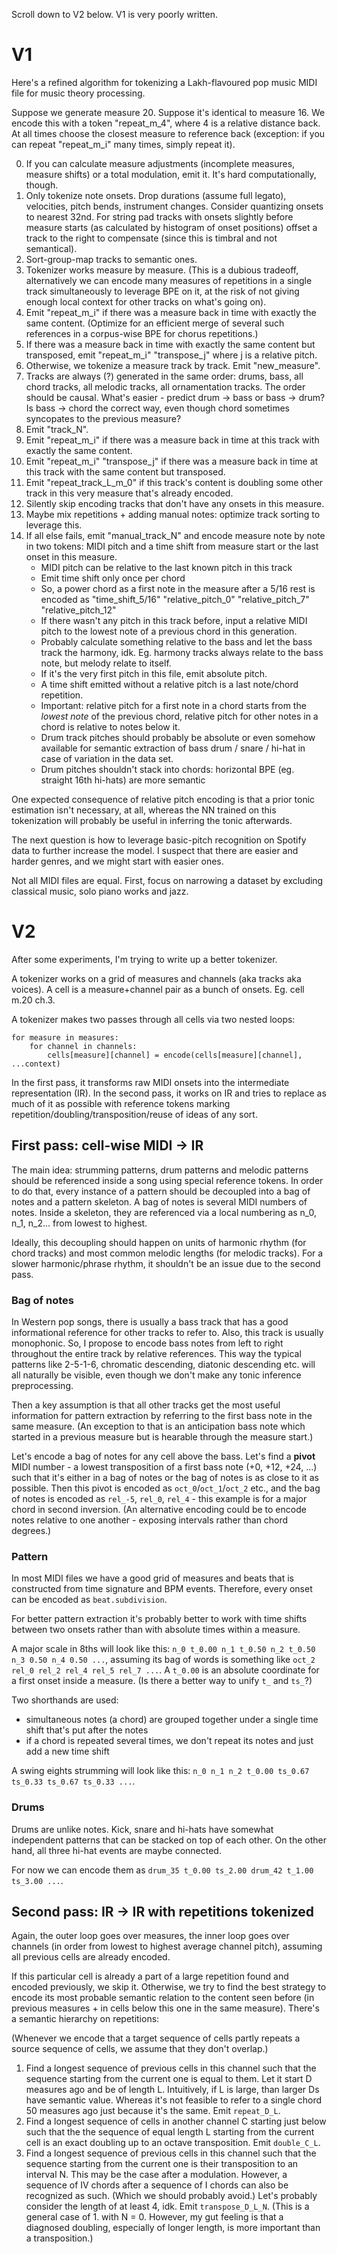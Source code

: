 Scroll down to V2 below. V1 is very poorly written.

# V1

Here's a refined algorithm for tokenizing a Lakh-flavoured pop music MIDI file for music theory processing.

Suppose we generate measure 20. Suppose it's identical to measure 16. We encode this with a token "repeat_m_4", where 4 is a relative distance back. At all times choose the closest measure to reference back (exception: if you can repeat "repeat_m_i" many times, simply repeat it).

0. If you can calculate measure adjustments (incomplete measures, measure shifts) or a total modulation, emit it. It's hard computationally, though.
0. Only tokenize note onsets. Drop durations (assume full legato), velocities, pitch bends, instrument changes. Consider quantizing onsets to nearest 32nd. For string pad tracks with onsets slightly before measure starts (as calculated by histogram of onset positions) offset a track to the right to compensate (since this is timbral and not semantical).
1. Sort-group-map tracks to semantic ones.
2. Tokenizer works measure by measure. (This is a dubious tradeoff, alternatively we can encode many measures of repetitions in a single track simultaneously to leverage BPE on it, at the risk of not giving enough local context for other tracks on what's going on).
3. Emit "repeat_m_i" if there was a measure back in time with exactly the same content. (Optimize for an efficient merge of several such references in a corpus-wise BPE for chorus repetitions.)
4. If there was a measure back in time with exactly the same content but transposed, emit "repeat_m_i" "transpose_j" where j is a relative pitch.
5. Otherwise, we tokenize a measure track by track. Emit "new_measure".
6. Tracks are always (?) generated in the same order: drums, bass, all chord tracks, all melodic tracks, all ornamentation tracks. The order should be causal. What's easier - predict drum -> bass or bass -> drum? Is bass -> chord the correct way, even though chord sometimes syncopates to the previous measure?
7. Emit "track_N".
8. Emit "repeat_m_i" if there was a measure back in time at this track with exactly the same content.
9. Emit "repeat_m_i" "transpose_j" if there was a measure back in time at this track with the same content but transposed.
10. Emit "repeat_track_L_m_0" if this track's content is doubling some other track in this very measure that's already encoded.
11. Silently skip encoding tracks that don't have any onsets in this measure.
98. Maybe mix repetitions + adding manual notes: optimize track sorting to leverage this.
99. If all else fails, emit "manual_track_N" and encode measure note by note in two tokens: MIDI pitch and a time shift from measure start or the last onset in this measure.
    - MIDI pitch can be relative to the last known pitch in this track
    - Emit time shift only once per chord
    - So, a power chord as a first note in the measure after a 5/16 rest is encoded as "time_shift_5/16" "relative_pitch_0" "relative_pitch_7" "relative_pitch_12"
    - If there wasn't any pitch in this track before, input a relative MIDI pitch to the lowest note of a previous chord in this generation.
    - Probably calculate something relative to the bass and let the bass track the harmony, idk. Eg. harmony tracks always relate to the bass note, but melody relate to itself.
    - If it's the very first pitch in this file, emit absolute pitch.
    - A time shift emitted without a relative pitch is a last note/chord repetition.
    - Important: relative pitch for a first note in a chord starts from the *lowest note* of the previous chord, relative pitch for other notes in a chord is relative to notes below it.
    - Drum track pitches should probably be absolute or even somehow available for semantic extraction of bass drum / snare / hi-hat in case of variation in the data set.
    - Drum pitches shouldn't stack into chords: horizontal BPE (eg. straight 16th hi-hats) are more semantic
    

One expected consequence of relative pitch encoding is that a prior tonic estimation isn't necessary, at all, whereas the NN trained on this tokenization will probably be useful in inferring the tonic afterwards.

The next question is how to leverage basic-pitch recognition on Spotify data to further increase the model. I suspect that there are easier and harder genres, and we might start with easier ones.

Not all MIDI files are equal. First, focus on narrowing a dataset by excluding classical music, solo piano works and jazz.

# V2

After some experiments, I'm trying to write up a better tokenizer.

A tokenizer works on a grid of measures and channels (aka tracks aka voices). A cell is a measure+channel pair as a bunch of onsets. Eg. cell m.20 ch.3.

A tokenizer makes two passes through all cells via two nested loops:
```
for measure in measures:
    for channel in channels:
        cells[measure][channel] = encode(cells[measure][channel], ...context)
```
    
In the first pass, it transforms raw MIDI onsets into the intermediate representation (IR). In the second pass, it works on IR and tries to replace as much of it as possible with reference tokens marking repetition/doubling/transposition/reuse of ideas of any sort.


## First pass: cell-wise MIDI -> IR

The main idea: strumming patterns, drum patterns and melodic patterns should be referenced inside a song using special reference tokens. In order to do that, every instance of a pattern should be decoupled into a bag of notes and a pattern skeleton. A bag of notes is several MIDI numbers of notes. Inside a skeleton, they are referenced via a local numbering as n_0, n_1, n_2... from lowest to highest.

Ideally, this decoupling should happen on units of harmonic rhythm (for chord tracks) and most common melodic lengths (for melodic tracks). For a slower harmonic/phrase rhythm, it shouldn't be an issue due to the second pass.

### Bag of notes

In Western pop songs, there is usually a bass track that has a good informational reference for other tracks to refer to. Also, this track is usually monophonic. So, I propose to encode bass notes from left to right throughout the entire track by relative references. This way the typical patterns like 2-5-1-6, chromatic descending, diatonic descending etc. will all naturally be visible, even though we don't make any tonic inference preprocessing.

Then a key assumption is that all other tracks get the most useful information for pattern extraction by referring to the first bass note in the same measure. 
(An exception to that is an anticipation bass note which started in a previous measure but is hearable through the measure start.)

Let's encode a bag of notes for any cell above the bass. Let's find a **pivot** MIDI number - a lowest transposition of a first bass note (+0, +12, +24, ...) such that it's either in a bag of notes or the bag of notes is as close to it as possible. Then this pivot is encoded as `oct_0`/`oct_1`/`oct_2` etc., and the bag of notes is encoded as `rel_-5`, `rel_0`, `rel_4` - this example is for a major chord in second inversion. (An alternative encoding could be to encode notes relative to one another - exposing intervals rather than chord degrees.)

### Pattern

In most MIDI files we have a good grid of measures and beats that is constructed from time signature and BPM events. Therefore, every onset can be encoded as `beat.subdivision`.

For better pattern extraction it's probably better to work with time shifts between two onsets rather than with absolute times within a measure. 

A major scale in 8ths will look like this: `n_0 t_0.00 n_1 t_0.50 n_2 t_0.50 n_3 0.50 n_4 0.50 ...`, assuming its bag of words is something like `oct_2 rel_0 rel_2 rel_4 rel_5 rel_7 ...`. A `t_0.00` is an absolute coordinate for a first onset inside a measure. (Is there a better way to unify `t_` and `ts_`?)

Two shorthands are used:
- simultaneous notes (a chord) are grouped together under a single time shift that's put after the notes
- if a chord is repeated several times, we don't repeat its notes and just add a new time shift

A swing eights strumming will look like this: `n_0 n_1 n_2 t_0.00 ts_0.67 ts_0.33 ts_0.67 ts_0.33 ...`. 

### Drums

Drums are unlike notes. Kick, snare and hi-hats have somewhat independent patterns that can be stacked on top of each other. On the other hand, all three hi-hat events are maybe connected.

For now we can encode them as `drum_35 t_0.00 ts_2.00 drum_42 t_1.00 ts_3.00 ...`.

## Second pass: IR -> IR with repetitions tokenized

Again, the outer loop goes over measures, the inner loop goes over channels (in order from lowest to highest average channel pitch), assuming all previous cells are already encoded.

If this particular cell is already a part of a large repetition found and encoded previously, we skip it. Otherwise, we try to find the best strategy to encode its most probable semantic relation to the content seen before (in previous measures + in cells below this one in the same measure). There's a semantic hierarchy on repetitions:

(Whenever we encode that a target sequence of cells partly repeats a source sequence of cells, we assume that they don't overlap.)

1. Find a longest sequence of previous cells in this channel such that the sequence starting from the current one is equal to them. Let it start D measures ago and be of length L. Intuitively, if L is large, than larger Ds have semantic value. Whereas it's not feasible to refer to a single chord 50 measures ago just because it's the same. Emit `repeat_D_L`.
2. Find a longest sequence of cells in another channel C starting just below such that the the sequence of equal length L starting from the current cell is an exact doubling up to an octave transposition. Emit `double_C_L`.
3. Find a longest sequence of previous cells in this channel such that the sequence starting from the current one is their transposition to an interval N. This may be the case after a modulation. However, a sequence of IV chords after a sequence of I chords can also be recognized as such. (Which we should probably avoid.) Let's probably consider the length of at least 4, idk. Emit `transpose_D_L_N`. (This is a general case of 1. with N = 0. However, my gut feeling is that a diagnosed doubling, especially of longer length, is more important than a transposition.)

